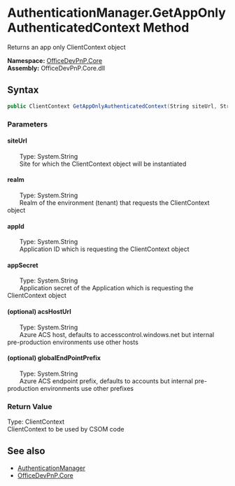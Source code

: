 # AuthenticationManager.GetAppOnlyAuthenticatedContext Method  
 Returns an app only ClientContext object   

**Namespace:** [OfficeDevPnP.Core](OfficeDevPnP.Core.md)  
**Assembly:** OfficeDevPnP.Core.dll  
## Syntax
```C#
public ClientContext GetAppOnlyAuthenticatedContext(String siteUrl, String realm, String appId, String appSecret, String acsHostUrl, String globalEndPointPrefix)
```
### Parameters
#### siteUrl  
&emsp;&emsp;Type: System.String  
&emsp;&emsp;Site for which the ClientContext object will be instantiated  

  

#### realm  
&emsp;&emsp;Type: System.String  
&emsp;&emsp;Realm of the environment (tenant) that requests the ClientContext object  

  

#### appId  
&emsp;&emsp;Type: System.String  
&emsp;&emsp;Application ID which is requesting the ClientContext object  

  

#### appSecret  
&emsp;&emsp;Type: System.String  
&emsp;&emsp;Application secret of the Application which is requesting the ClientContext object  

  

#### (optional) acsHostUrl  
&emsp;&emsp;Type: System.String  
&emsp;&emsp;Azure ACS host, defaults to accesscontrol.windows.net but internal pre-production environments use other hosts  

  

#### (optional) globalEndPointPrefix  
&emsp;&emsp;Type: System.String  
&emsp;&emsp;Azure ACS endpoint prefix, defaults to accounts but internal pre-production environments use other prefixes  

  

### Return Value
Type: ClientContext  
ClientContext to be used by CSOM code  


## See also
- [AuthenticationManager](OfficeDevPnP.Core.AuthenticationManager.md) 
- [OfficeDevPnP.Core](OfficeDevPnP.Core.md) 
